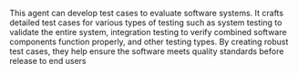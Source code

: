 This agent can develop test cases to evaluate software systems. It crafts detailed test cases for various types of testing such as system testing to validate the entire system, integration testing to verify combined software components function properly, and other testing types. By creating robust test cases, they help ensure the software meets quality standards before release to end users